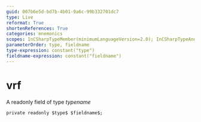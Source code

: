 ```yaml
---
guid: 007b6e5d-bd7b-4b01-9a6c-99b332701dc7
type: Live
reformat: True
shortenReferences: True
categories: mnemonics
scopes: InCSharpTypeMember(minimumLanguageVersion=2.0); InCSharpTypeAndNamespace(minimumLanguageVersion=2.0)
parameterOrder: type, fieldname
type-expression: constant("type")
fieldname-expression: constant("fieldname")
---
```


# vrf

A readonly field of type $typename$

```
private readonly $type$ $fieldname$;
```
